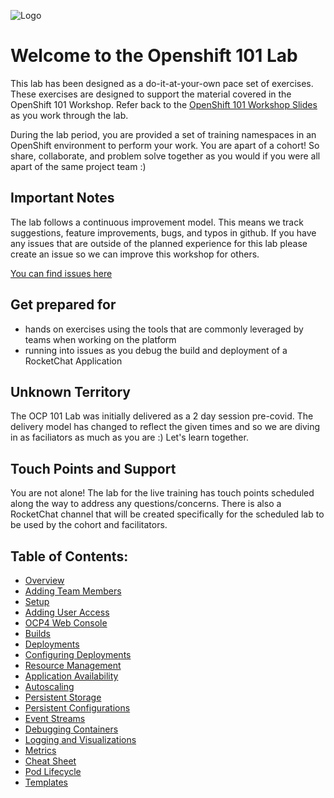 ![Logo](./logo.png)

# Welcome to the Openshift 101 Lab

This lab has been designed as a do-it-at-your-own pace set of exercises. These exercises are designed to support the material covered in the OpenShift 101 Workshop. Refer back to the [OpenShift 101 Workshop Slides](https://docs.google.com/presentation/d/1VNxqtRRECNd4uzZZslpLsdKYYXN70Gpu-jCLCD1yF9Y) as you work through the lab. 

During the lab period,  you are provided a set of training namespaces in an OpenShift environment to perform your work. You are apart of a cohort! So share, collaborate, and problem solve together as you would if you were all apart of the same project team :) 

## Important Notes

The lab follows a continuous improvement model. This means we track suggestions, feature improvements, bugs, and typos in github. If you have any issues that are outside of the planned experience for this lab please create an issue so we can improve this workshop for others. 

[You can find issues here](https://github.com/BCDevOps/devops-platform-workshops/issues/new?template=101-lab-issue.md&title=101+Lab+Questions%2FBugs)

## Get prepared for

- hands on exercises using the tools that are commonly leveraged by teams when working on the platform
- running into issues as you debug the build and deployment of a RocketChat Application

## Unknown Territory

The OCP 101 Lab was initially delivered as a 2 day session pre-covid. The delivery model has changed to reflect the given times and so we are diving in as faciliators as much as you are :) Let's learn together. 

## Touch Points and Support

You are not alone! The lab for the live training has touch points scheduled along the way to address any questions/concerns. There is also a RocketChat channel that will be created specifically for the scheduled lab to be used by the cohort and facilitators. 

## Table of Contents: 

* [Overview](./00_overview.md)
* [Adding Team Members](./01_adding_team_members.md)
* [Setup](./01_setup.md)
* [Adding User Access](./01_adding_team_members.md)
* [OCP4 Web Console](./01b_web_console_overview.md)
* [Builds](./02_builds.md)
* [Deployments](./03_deployment.md)
* [Configuring Deployments](./04_configuring_deployments.md)
* [Resource Management](./05_resource_management.md)
* [Application Availability](./06_application_availability.md)
* [Autoscaling](./07_autoscaling.md)
* [Persistent Storage](./08_persistent_storage.md)
* [Persistent Configurations](./09_persistent_configurations.md)
* [Event Streams](./10_event_streams.md)
* [Debugging Containers](./11_debugging_containers.md)
* [Logging and Visualizations](./12_logging_and_visualizations.md)
* [Metrics](./13_metrics.md)
* [Cheat Sheet](./14_cheatsheet.md)
* [Pod Lifecycle](./15_pod_lifecycle.md)
* [Templates](./16_templates.md)
